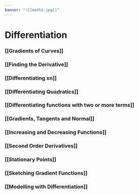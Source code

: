 ```yaml
---
banner: "![[maths.jpg]]"
---
```

# Differentiation

### [[Gradients of Curves]]

### [[Finding the Derivative]]

### [[Differentiating xn]]

### [[Differentiating Quadratics]]

### [[Differentiating functions with two or more terms]]

### [[Gradients, Tangents and Normal]]

### [[Increasing and Decreasing Functions]]

### [[Second Order Derivatives]]

### [[Stationary Points]]

### [[Sketching Gradient Functions]]

### [[Modelling with Differentiation]]